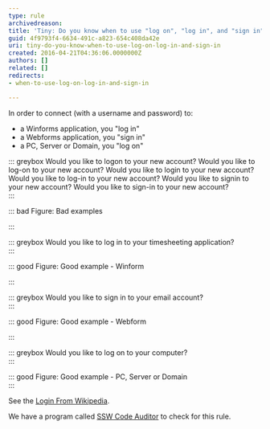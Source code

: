 ```yaml
---
type: rule
archivedreason: 
title: 'Tiny: Do you know when to use "log on", "log in", and "sign in"?'
guid: 4f9793f4-6634-491c-a823-654c408da42e
uri: tiny-do-you-know-when-to-use-log-on-log-in-and-sign-in
created: 2016-04-21T04:36:06.0000000Z
authors: []
related: []
redirects:
- when-to-use-log-on-log-in-and-sign-in

---
```


In order to connect (with a username and password) to:


* a Winforms application, you "log in"
* a Webforms application, you "sign in"
* a PC, Server or Domain, you "log on"




<!--endintro-->

::: greybox
Would you like to logon to your new account?
Would you like to log-on to your new account?
Would you like to login to your new account?
Would you like to log-in to your new account?
Would you like to signin to your new account?
Would you like to sign-in to your new account?  
:::

::: bad
Figure: Bad examples

:::

::: greybox
Would you like to log in to your timesheeting application?  
:::

::: good
Figure: Good example - Winform

:::

::: greybox
Would you like to sign in to your email account?  
:::

::: good
Figure: Good example - Webform

:::

::: greybox
Would you like to log on to your computer?  
:::

::: good
Figure: Good example - PC, Server or Domain  
:::


See the [Login From Wikipedia](https&#58;//en.wikipedia.org/wiki/Login#History_and_etymology).



We have a program called [SSW Code Auditor](https&#58;//www.ssw.com.au/ssw/CodeAuditor/) to check for this rule.
